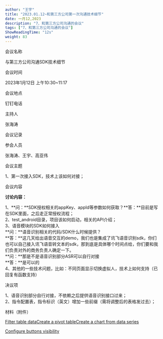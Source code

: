 ```yaml
---
author: "王宇"
title: "2023.01.12~和第三方公司第一次沟通技术细节"
date: 一月12,2023
description: "7、和第三方公司沟通的会议"
tags: ["7、和第三方公司沟通的会议"]
ShowReadingTime: "12s"
weight: 83
---
```

会议名称

与第三方公司沟通SDK技术细节

会议时间

2023年1月12日 上午10:30~11:17

会议地点

钉钉电话

主持人

张海涛

会议记录

  

参会人员

张海涛、王宇、高亚伟

会议主题

1、第一次接入SDK，技术上该如何对接；

会议内容

**讨论内容：**

1、**问：**SDK授权相关的appKey、appId等参数如何获取？**答：**目前是写在SDK里面，之后走正常授权流程；  
2、test\_android目录，项目该如何启动，相关的API介绍；  
3、语音模块的SDK如何接入  
**问：**语音识别相关的代码/SDK什么时候提供？  
**答：**这几天给出语音交互的demo，我们也是集成了讯飞语音识别sdk，你们也可以自己接入讯飞语音转文本的sdk，那到底是具体哪个时间点给，你们要和我们负责对外的商务负责人确定一下。  
**问：**那是不是语音识别部分ASR可以自行对接  
**答：**是可以的  
4、其他的一些技术问题，比如：不同页面显示切换虚拟人，技术上如何支持（已回复有函数支持）

决议项

1、语音识别部分自行对接，不依赖之后提供语音识别接口过来；  
2、指令配置表，指令标识（英文）增加一些前缀（需将调整后的表格发过去）；

材料（附件）

  

[Filter table data](#)[Create a pivot table](#)[Create a chart from data series](#)

[Configure buttons visibility](/users/tfac-settings.action)